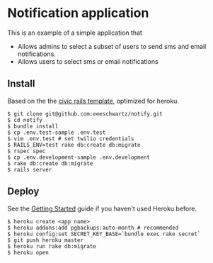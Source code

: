 # Notification application

This is an example of a simple application that

* Allows admins to select a subset of users to send sms and email notifications.
* Allows users to select sms or email notifications


## Install

Based on the the [civic rails template](https://github.com/invisiblefunnel/civic-rails), optimized for heroku.

```console
$ git clone git@github.com:eeeschwartz/notify.git
$ cd notify
$ bundle install
$ cp .env.test-sample .env.test
$ vim .env.test # set twilio credentials
$ RAILS_ENV=test rake db:create db:migrate
$ rspec spec
$ cp .env.development-sample .env.development
$ rake db:create db:migrate
$ rails server
```

## Deploy

See the [Getting Started](https://devcenter.heroku.com/articles/quickstart) guide if you haven't used Heroku before.

```console
$ heroku create <app name>
$ heroku addons:add pgbackups:auto-month # recommended
$ heroku config:set SECRET_KEY_BASE=`bundle exec rake secret`
$ git push heroku master
$ heroku run rake db:migrate
$ heroku open
```
